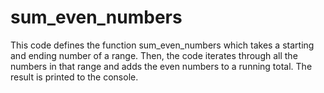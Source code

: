 # sum_even_numbers
This code defines the function sum_even_numbers which takes a starting and ending number of a range. Then, the code iterates through all the numbers in that range and adds the even numbers to a running total. The result is printed to the console.
